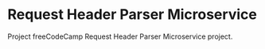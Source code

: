 # Request Header Parser Microservice

Project freeCodeCamp Request Header Parser Microservice project.
